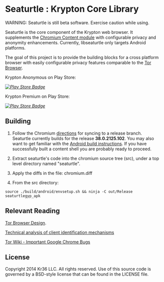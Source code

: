 # Seaturtle : Krypton Core Library

WARNING: Seaturtle is still beta software. Exercise caution while using.

Seaturtle is the core component of the Krypton web browser. It supplements the [Chromium Content module](http://www.chromium.org/developers/content-module) with configurable privacy and anonymity enhancements. Currently, libseaturtle only targets Android platforms.

The goal of this project is to provide the building blocks for a cross platform browser with easily configurable privacy features comparable to the [Tor Browser](https://www.torproject.org/projects/torbrowser/design/).

Krypton Anonymous on Play Store:

*[![Play Store Badge](https://developer.android.com/images/brand/en_app_rgb_wo_60.png)](https://play.google.com/store/apps/details?id=co.kr36.krypton.x)*

Krypton Premium on Play Store:

*[![Play Store Badge](https://developer.android.com/images/brand/en_app_rgb_wo_60.png)](https://play.google.com/store/apps/details?id=co.kr36.krypton.r)*

## Building

1. Follow the Chromium [directions](https://www.chromium.org/developers/how-tos/get-the-code) for syncing to a release branch. Seaturtle currently builds for the release **38.0.2125.102**. You may also want to get familiar with the [Android build instructions](https://code.google.com/p/chromium/wiki/AndroidBuildInstructions). If you have successfully built a content shell you are probably ready to proceed.

2. Extract seaturtle's code into the chromium source tree (src), under a top level directory named "seaturtle".

3. Apply the diffs in the file: chromium.diff

4. From the src directory:

```source ./build/android/envsetup.sh && ninja -C out/Release seaturtlegyp_apk```

## Relevant Reading

[Tor Browser Design](https://www.torproject.org/projects/torbrowser/design/).

[Technical analysis of client identification mechanisms](https://www.chromium.org/Home/chromium-security/client-identification-mechanisms)

[Tor Wiki - Important Google Chrome Bugs](https://trac.torproject.org/projects/tor/wiki/doc/ImportantGoogleChromeBugs)

## License

Copyright 2014 Kr36 LLC. All rights reserved.
Use of this source code is governed by a BSD-style license that can be found in the LICENSE file.

